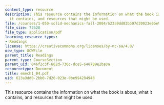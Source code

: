 ```yaml
---
content_type: resource
description: This resource contains the information on what the book is about, what
  it contains, and resources that might be used.
file: /courses/1-050-solid-mechanics-fall-2004/623a9dd02bb07d20023e0be994284948_emech1_04.pdf
file_size: 77628
file_type: application/pdf
learning_resource_types:
- Readings
license: https://creativecommons.org/licenses/by-nc-sa/4.0/
ocw_type: OCWFile
parent_title: Readings
parent_type: CourseSection
parent_uid: 046f2c3f-662d-736c-dce5-648789e2ba0a
resourcetype: Document
title: emech1_04.pdf
uid: 623a9dd0-2bb0-7d20-023e-0be994284948
---
```

This resource contains the information on what the book is about, what it contains, and resources that might be used.